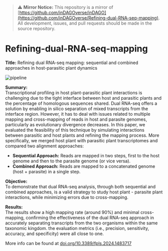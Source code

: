 > ⚠️ **Mirror Notice:** This repository is a mirror of [https://github.com/inDAGOverse/inDAGO](https://github.com/inDAGOverse/Refining-dual-RNA-seq-mapping).  
> All development, issues, and pull requests should be made in the source repository.

# Refining-dual-RNA-seq-mapping

**Title:** Refining dual RNA-seq mapping: sequential and combined approaches in host-parasitic plant dynamics

![pipeline](https://github.com/user-attachments/assets/2d6c2500-47c3-437f-8758-ebb54edba68f)

**Summary:**  
Transcriptional profiling in host plant-parasitic plant interactions is challenging due to the tight interface between host and parasitic plants and the percentage of homologous sequences shared. Dual RNA-seq offers a solution by enabling in silico separation of mixed transcripts from the interface region. However, it has to deal with issues related to multiple mapping and cross-mapping of reads in host and parasite genomes, particularly as evolutionary divergence decreases. In this paper, we evaluated the feasibility of this technique by simulating interactions between parasitic and host plants and refining the mapping process. 
More specifically, we merged host plant with parasitic plant transcriptomes and compared two alignment approaches:

- **Sequential Approach:** Reads are mapped in two steps, first to the host genome and then to the parasite genome (or vice versa).
- **Combined Approach:** Reads are mapped to a concatenated genome (host + parasite) in a single step.

**Objective:**  
To demonstrate that dual RNA-seq analysis, through both sequential and combined approaches, is a valid strategy to study host plant - parasite plant interactions, while minimizing errors due to cross-mapping.

**Results:**  
The results show a high mapping rate (around 90%) and minimal cross-mapping, confirming the effectiveness of the dual RNA-seq approach in accurately separating transcripts from the two organisms within the same taxonomic kingdom. the evaluation metrics (i.e., precision, sensitivity, accuracy, and specificity) were all close to one.

More info can be found at [doi.org/10.3389/fpls.2024.1483717](https://doi.org/10.3389/fpls.2024.1483717)
